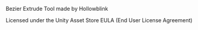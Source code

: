 Bezier Extrude Tool made by Hollowblink

Licensed under the Unity Asset Store EULA (End User License Agreement)
